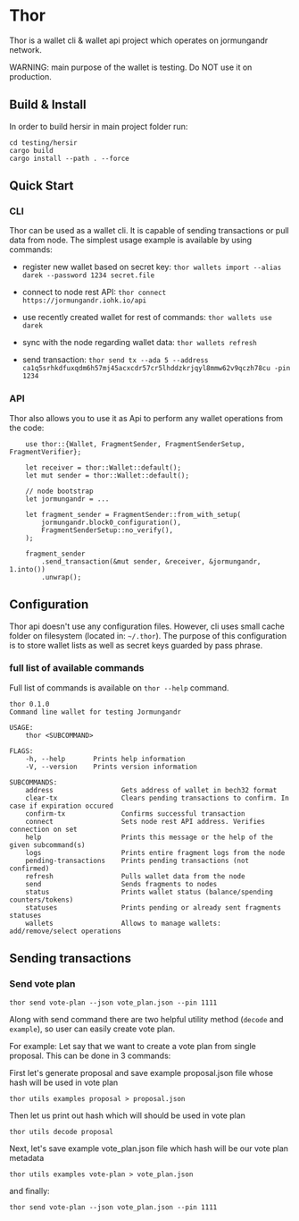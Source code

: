 # Thor

Thor is a wallet cli & wallet api project which operates on jormungandr network.

WARNING: main purpose of the wallet is testing. Do NOT use it on production.

## Build & Install

In order to build hersir in main project folder run:
```
cd testing/hersir
cargo build
cargo install --path . --force
```

## Quick Start

### CLI

Thor can be used as a wallet cli. It is capable of sending transactions or pull data from node. The simplest usage example is available by using commands:


* register new wallet based on secret key:
`thor wallets import --alias darek --password 1234 secret.file`

* connect to node rest API:
`thor connect https://jormungandr.iohk.io/api`

* use recently created wallet for rest of commands:
`thor wallets use darek`

* sync with the node regarding wallet data:
`thor wallets refresh`

* send transaction:
`thor send tx --ada 5 --address ca1q5srhkdfuxqdm6h57mj45acxcdr57cr5lhddzkrjqyl8mmw62v9qczh78cu -pin 1234`

### API

Thor also allows you to use it as Api to perform any wallet operations from the code:

```
    use thor::{Wallet, FragmentSender, FragmentSenderSetup, FragmentVerifier};

    let receiver = thor::Wallet::default();
    let mut sender = thor::Wallet::default();

    // node bootstrap
    let jormungandr = ...

    let fragment_sender = FragmentSender::from_with_setup(
        jormungandr.block0_configuration(),
        FragmentSenderSetup::no_verify(),
    );

    fragment_sender
        .send_transaction(&mut sender, &receiver, &jormungandr, 1.into())
        .unwrap();

```

## Configuration

Thor api doesn't use any configuration files. However, cli uses small cache folder on filesystem (located in: `~/.thor`).
The purpose of this configuration is to store wallet lists as well as secret keys guarded by pass phrase.

### full list of available commands

Full list of commands is available on `thor --help` command.

```
thor 0.1.0
Command line wallet for testing Jormungandr

USAGE:
    thor <SUBCOMMAND>

FLAGS:
    -h, --help       Prints help information
    -V, --version    Prints version information

SUBCOMMANDS:
    address                 Gets address of wallet in bech32 format
    clear-tx                Clears pending transactions to confirm. In case if expiration occured
    confirm-tx              Confirms successful transaction
    connect                 Sets node rest API address. Verifies connection on set
    help                    Prints this message or the help of the given subcommand(s)
    logs                    Prints entire fragment logs from the node
    pending-transactions    Prints pending transactions (not confirmed)
    refresh                 Pulls wallet data from the node
    send                    Sends fragments to nodes
    status                  Prints wallet status (balance/spending counters/tokens)
    statuses                Prints pending or already sent fragments statuses
    wallets                 Allows to manage wallets: add/remove/select operations
```

## Sending transactions

### Send vote plan

```
thor send vote-plan --json vote_plan.json --pin 1111
```

Along with send command there are two helpful utility method (`decode` and `example`), so user can easily create vote plan.

For example: Let say that we want to create a vote plan from single proposal. This can be done in 3 commands:

First let's generate proposal and save example proposal.json file whose hash will be used in vote plan

```
thor utils examples proposal > proposal.json
```

Then let us print out hash which will should be used in vote plan

```
thor utils decode proposal
```

Next, let's save example vote_plan.json file which hash will be our vote plan metadata

```
thor utils examples vote-plan > vote_plan.json
```

and finally:

```
thor send vote-plan --json vote_plan.json --pin 1111
```